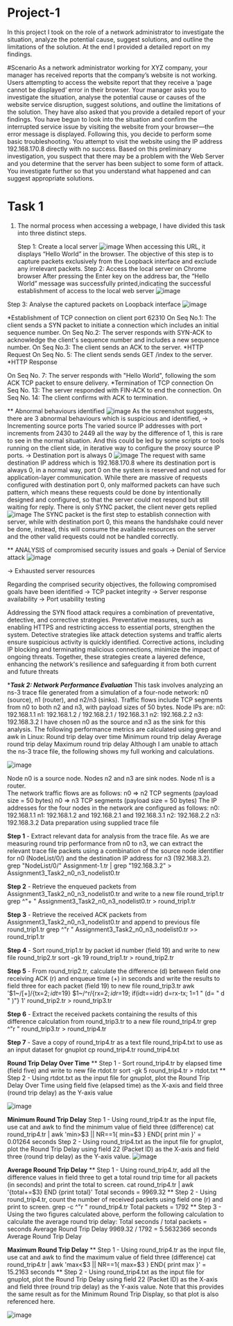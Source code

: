 # Project-1
In this project I took on the role of a network administrator to investigate the situation, analyze the potential cause, suggest solutions, and outline the limitations of the solution. At the end I provided a detailed report on my findings. 

#Scenario
As a network administrator working for XYZ company, your manager has received reports that the company’s website is not working. Users attempting to access the website report that they receive a ‘page cannot be displayed’ error in their browser. Your manager asks you to investigate the situation, analyse the potential cause or causes of the website service disruption, suggest solutions, and outline the limitations of the solution. They have also asked that you provide a detailed report of your findings.
You have begun to look into the situation and confirm the interrupted service issue by visiting the website from your browser—the error message is displayed. Following this, you decide to perform some basic troubleshooting. You attempt to visit the website using the IP address 192.168.170.8 directly with no success.
Based on this preliminary investigation, you suspect that there may be a problem with the Web Server and you determine that the server has been subject to some form of attack. You investigate further so that you understand what happened and can suggest appropriate solutions.

# Task 1
1. The normal process when accessing a webpage, I have divided this task into three distinct steps.

   Step 1: Create a local server
![image](https://github.com/user-attachments/assets/720d279f-9889-4355-a4b8-dd02a4de0349)
When accessing this URL, it displays “Hello World” in the browser. The objective of this step is to capture packets exclusively from the Loopback interface and exclude any irrelevant packets.
 Step 2: Access the local server on Chrome browser
 After pressing the Enter key on the address bar, the “Hello World” message was successfully printed,indicating the successful establishment of access to the local web server
![image](https://github.com/user-attachments/assets/b9054c62-39d2-4b6d-9cd3-830421c0fbd7)

Step 3: Analyse the captured packets on Loopback interface
![image](https://github.com/user-attachments/assets/023de4c5-98cc-4087-98e6-4700cf8fdada)

*Establishment of TCP connection on client port 62310
On Seq No.1: The client sends a SYN packet to initiate a connection which includes an initial sequence 
number. 
On Seq No.2: The server responds with SYN-ACK to acknowledge the client's sequence number and 
includes a new sequence number.
On Seq No.3: The client sends an ACK to the server.
 *HTTP Request
 On Seq No. 5: The client sends sends GET /index to the server.
 *HTTP Response

 
 On Seq No. 7: The server responds with "Hello World", following the som ACK TCP packet to ensure delivery.
*Termination of TCP connection
 On Seq No. 13: The server responded with FIN-ACK to end the connection.
 On Seq No. 14: The client confirms with ACK to termination. 

** Abnormal behaviours identified
![image](https://github.com/user-attachments/assets/da9bbbbd-74b0-44b4-abd2-930acc088f4c)
As the screenshot suggests, there are 3 abnormal behaviours which is suspicious and identified,
-> Incrementing source ports
 The varied source IP addresses with port increments from 2430 to 2449 all the way by the difference of 1, this is rare to see in the normal situation. And this could be led by some scripts or tools running on the client side, in iterative way to configure the proxy source IP ports.
-> Destination port is always 0
![image](https://github.com/user-attachments/assets/8ff68c7f-59fa-40ca-86eb-5f84eda3ac55)
The request with same destination IP address which is 192.168.170.8 where its destination port is always 0, in a normal way, port 0 on the system is reserved and not used for application-layer communication. While there are massive of requests configured with destination port 0, only malformed packets can have such pattern, which means these requests could be done by intentionally designed and configured, so that the server could not respond but still waiting for reply.
 There is only SYNC packet, the client never gets replied
 ![image](https://github.com/user-attachments/assets/b43ba0d8-476e-450a-95f2-842a2f0361ad)
The SYNC packet is the first step to establish connection with server, while with destination port 0, this means the handshake could never be done, instead, this will consume the available resources on the server and the other valid requests could not be handled correctly.

** ANALYSIS of compromised security issues and goals
-> Denial of Service attack
![image](https://github.com/user-attachments/assets/7cb8286d-7f28-4136-b213-f4d78a246ef0)

-> Exhausted server resources

Regarding the comprised security objectives, the following compromised goals have been identified
-> TCP packet integrity
-> Server response availability 
-> Port usability testing

 Addressing the SYN flood attack requires a combination of preventative, detective, and corrective strategies. Preventative measures, such as enabling HTTPS and restricting access to essential ports, strengthen the system. Detective strategies like attack detection systems and traffic alerts ensure suspicious activity is quickly identified. Corrective actions, including IP blocking and terminating malicious connections, minimize the impact of ongoing threats. Together, these strategies create a layered defence, enhancing the network's resilience and safeguarding it from both current and future threats

****Task 2: Network Performance Evaluation***
This task involves analyzing an ns-3 trace file generated from a simulation of a four-node network: n0 (source), n1 (router), and n2/n3 (sinks). Traffic flows include TCP segments from n0 to both n2 and n3, with payload sizes of 50 bytes. Node IPs are:
n0: 192.168.1.1
n1: 192.168.1.2 / 192.168.2.1 / 192.168.3.1
n2: 192.168.2.2
n3: 192.168.3.2
I have chosen n0 as the source and n3 as the sink for this analysis.
The following performance metrics are calculated using grep and awk in Linux:
Round trip delay over time
Minimum round trip delay
Average round trip delay
Maximum round trip delay
Although I am unable to attach the ns-3 trace file, the following shows my full working and calculations.

![image](https://github.com/user-attachments/assets/24d05348-b213-4934-adf9-18219a2119da)

Node n0 is a source node. Nodes n2 and n3 are sink nodes. Node n1 is a router.  
The network traffic flows are as follows:
 n0 => n2 TCP segments (payload size = 50 bytes)
 n0 => n3 TCP segments (payload size = 50 bytes)
 The IP addresses for the four nodes in the network are configured as follows:
 n0: 192.168.1.1
 n1: 192.168.1.2 and 192.168.2.1 and 192.168.3.1
 n2: 192.168.2.2
 n3: 192.168.3.2
 Data preparation using supplied trace file
 
 **Step 1** - Extract relevant data for analysis from the trace file.
 As we are measuring round trip performance from n0 to n3, we can extract the relevant trace file packets using a combination of the source node identifier for n0 (NodeList/0/) and the destination IP address for n3 (192.168.3.2).
 grep "NodeList/0/" Assignment-1.tr | grep "192.168.3.2" > 
Assignment3_Task2_n0_n3_nodelist0.tr

**Step 2** - Retrieve the enqueued packets from Assignment3_Task2_n0_n3_nodelist0.tr and write to a new file 
round_trip1.tr
 grep ^"+ " Assignment3_Task2_n0_n3_nodelist0.tr > round_trip1.tr
 
 **Step 3** - Retrieve the received ACK packets from Assignment3_Task2_n0_n3_nodelist0.tr and append to previous file round_trip1.tr
 grep ^"r " Assignment3_Task2_n0_n3_nodelist0.tr >> round_trip1.tr
 
 **Step 4** - Sort round_trip1.tr by packet id number (field 19) and write to new file round_trip2.tr
 sort -gk 19 round_trip1.tr > round_trip2.tr
 
 **Step 5** - From round_trip2.tr, calculate the difference (d) between field one receiving ACK (r) and enqueue time (+) in seconds and write the results to field three for each packet (field 19) to new file round_trip3.tr
 awk '$1~/[+]/{tx=$2; idt=$19} $1~/^r/{rx=$2; idr=$19; if(idt==idr) d=rx-tx; $1=$1 " (d= " d  
" )"} 1' round_trip2.tr > round_trip3.tr

 **Step 6** - Extract the received packets containing the results of this difference calculation from round_trip3.tr to a new file round_trip4.tr 
grep ^"r " round_trip3.tr > round_trip4.tr

**Step 7** - Save a copy of round_trip4.tr as a text file round_trip4.txt to use as an input dataset for gnuplot
 cp round_trip4.tr round_trip4.txt
 
 **Round Trip Delay Over Time**
 ** Step 1 - Sort round_trip4.tr by elapsed time (field five) and write to new file rtdot.tr
 sort -gk 5 round_trip4.tr > rtdot.txt
 ** Step 2 - Using rtdot.txt as the input file for gnuplot, plot the Round Trip Delay Over Time using field five (elapsed time) as the X-axis and field three (round trip delay) as the Y-axis value

![image](https://github.com/user-attachments/assets/25ee4a75-4a2c-4379-a382-7fa2f151163e)

**Minimum Round Trip Delay**
Step 1 - Using round_trip4.tr as the input file, use cat and awk to find the minimum value of field three (difference)
 cat round_trip4.tr | awk 'min>$3 || NR==1{ min=$3 } END{ print min }'
 = 0.01264 seconds
 Step 2 - Using round_trip4.txt as the input file for gnuplot, plot the Round Trip Delay using field 22 (Packet ID) as the X-axis and field three (round trip delay) as the Y-axis value.
 ![image](https://github.com/user-attachments/assets/12cd9128-f758-440e-ba8a-4376b11244cc)

**Average Roound Trip Delay**
** Step 1 - Using round_trip4.tr, add all the difference values in field three to get a total round trip time for all packets (in seconds) and print the total to screen.
 cat round_trip4.tr | awk '{total+=$3} END {print total}'
 Total seconds = 9969.32
** Step 2 - Using round_trip4.tr, count the number of received packets using field one (r) and print to screen.
 grep -c ^"r " round_trip4.tr
 Total packets = 1792
** Step 3 - Using the two figures calculated above, perform the following calculation to calculate the average 
round trip delay:
 Total seconds / total packets = seconds Average Round Trip Delay
 9969.32 / 1792 = 5.5632366 seconds Average Round Trip Delay

 **Maximum Round Trip Delay**
 ** Step 1 - Using round_trip4.tr as the input file, use cat and awk to find the maximum value of field three (difference)
 cat round_trip4.tr | awk 'max<$3 || NR==1{ max=$3 } END{ print max }'
 = 15.2163 seconds
 ** Step 2 - Using round_trip4.txt as the input file for gnuplot, plot the Round Trip Delay using field 22 (Packet ID) as the X-axis and field three (round trip delay) as the Y-axis value. Note that this provides the same result as for the Minimum Round Trip Display, so that plot is also referenced here.

![image](https://github.com/user-attachments/assets/ef9f33cd-0736-4f55-b420-c8c5ae00f3bb)
